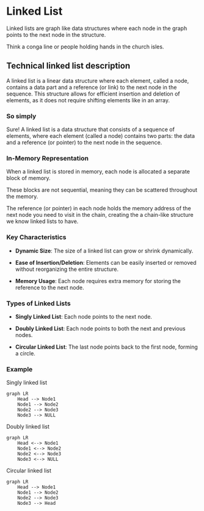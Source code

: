 # Linked List

Linked lists are graph like data structures where each node in the graph points to the next node in the structure.

Think a conga line or people holding hands in the church isles.

## Technical linked list description

A linked list is a linear data structure where each element, called a node, contains a data part and a reference (or link) to the next node in the sequence. This structure allows for efficient insertion and deletion of elements, as it does not require shifting elements like in an array.

### So simply

Sure! A linked list is a data structure that consists of a sequence of elements, where each element (called a node) contains two parts: the data and a reference (or pointer) to the next node in the sequence.

### In-Memory Representation

When a linked list is stored in memory, each node is allocated a separate block of memory.

These blocks are not sequential, meaning they can be scattered throughout the memory.

The reference (or pointer) in each node holds the memory address of the next node you need to visit in the chain, creating the a chain-like structure we know linked lists to have.

### Key Characteristics

- **Dynamic Size**: The size of a linked list can grow or shrink dynamically.

- **Ease of Insertion/Deletion**: Elements can be easily inserted or removed without reorganizing the entire structure.

- **Memory Usage**: Each node requires extra memory for storing the reference to the next node.

### Types of Linked Lists

- **Singly Linked List**: Each node points to the next node.

- **Doubly Linked List**: Each node points to both the next and previous nodes.

- **Circular Linked List**: The last node points back to the first node, forming a circle.

### Example

Singly linked list

```mermaid
graph LR
    Head --> Node1
    Node1 --> Node2
    Node2 --> Node3
    Node3 --> NULL
```

Doubly linked list

```mermaid
graph LR
    Head <--> Node1
    Node1 <--> Node2
    Node2 <--> Node3
    Node3 <--> NULL
```

Circular linked list

```mermaid
graph LR
    Head --> Node1
    Node1 --> Node2
    Node2 --> Node3
    Node3 --> Head
```
